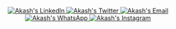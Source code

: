 <p align="center">
    <a href="https://www.linkedin.com/in/bharambe-akash-eknath-0a7619200/" target="_blank">
        <img src="https://img.shields.io/badge/LinkedIn-0077B5?style=for-the-badge&logo=linkedin&logoColor=white&labelColor=000000&color=0A66C2&label=Follow%20Me" alt="Akash's LinkedIn" />
    </a>
    <a href="https://x.com/AakashBharambe" target="_blank">
        <img src="https://img.shields.io/badge/Twitter-1DA1F2?style=for-the-badge&logo=twitter&logoColor=white&labelColor=000000&color=1DA1F2&label=Follow%20Me" alt="Akash's Twitter" />
    </a>
    <a href="mailto:aakashbharambe100@gmail.com" target="_blank">
        <img src="https://img.shields.io/badge/Gmail-D14836?style=for-the-badge&logo=gmail&logoColor=white&labelColor=000000&color=D14836&label=Email%20Me" alt="Akash's Email" />
    </a>
    <a href="https://api.whatsapp.com/send?phone=8411840325" target="_blank">
        <img src="https://img.shields.io/badge/WhatsApp-25D366?style=for-the-badge&logo=whatsapp&logoColor=white&labelColor=000000&color=25D366&label=Chat%20with%20Me" alt="Akash's WhatsApp" />
    </a>
    <a href="https://www.instagram.com/_.sonuu._/" target="_blank">
        <img src="https://img.shields.io/badge/Instagram-E4405F?style=for-the-badge&logo=instagram&logoColor=white&labelColor=000000&color=E4405F&label=Follow%20Me" alt="Akash's Instagram" />
    </a>
</p>
